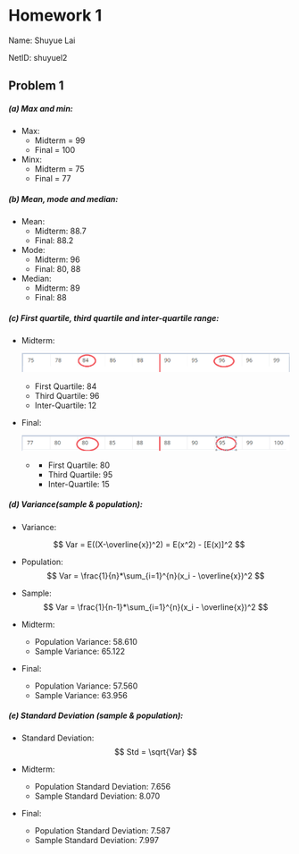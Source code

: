 # Homework 1

Name: Shuyue Lai

NetID: shuyuel2



## Problem 1

##### (a) Max and min:

- Max: 
  - Midterm = 99
  - Final = 100
- Minx:
  - Midterm = 75
  - Final = 77

##### (b) Mean, mode and median:

- Mean:
  - Midterm:  88.7
  - Final: 88.2
- Mode:
  - Midterm: 96
  - Final: 80, 88
- Median:
  - Midterm: 89
  - Final: 88

##### (c) First quartile, third quartile and inter-quartile range:

- Midterm:

  ![1537059350850](shuyuel2_hw1.assets/1537059350850.png)

  - First Quartile:  84
  - Third Quartile: 96
  - Inter-Quartile: 12

- Final:

  ![1537059515656](shuyuel2_hw1.assets/1537059515656.png)

  - - First Quartile:  80
    - Third Quartile: 95
    - Inter-Quartile: 15

##### (d) Variance(sample & population):

- Variance:

$$
Var = E((X-\overline{x})^2) = E(x^2) - [E(x)]^2
$$

- Population:
  $$
  Var = \frac{1}{n}*\sum_{i=1}^{n}(x_i - \overline{x})^2
  $$


- Sample:
  $$
  Var = \frac{1}{n-1}*\sum_{i=1}^{n}(x_i - \overline{x})^2
  $$


- Midterm: 
  - Population Variance: 58.610
  - Sample Variance: 65.122
- Final:
  - Population Variance: 57.560
  - Sample Variance: 63.956

##### (e) Standard Deviation (sample & population):

- Standard Deviation:
  $$
  Std = \sqrt{Var}
  $$


- Midterm: 
  - Population Standard Deviation: 7.656
  - Sample Standard Deviation: 8.070
- Final:
  - Population Standard Deviation: 7.587
  - Sample Standard Deviation: 7.997

